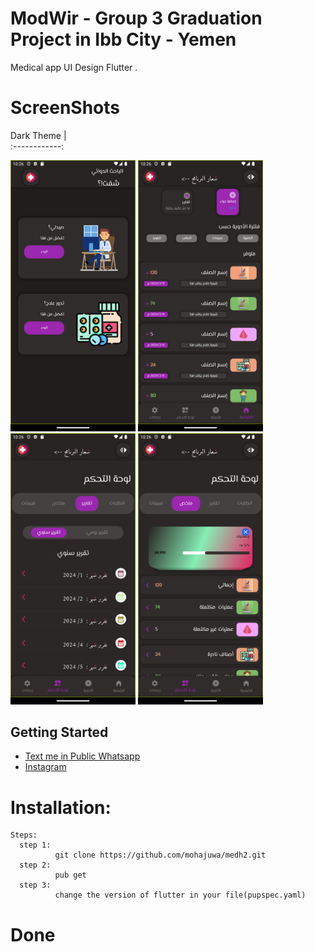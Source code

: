 # ModWir - Group 3 Graduation Project in Ibb City - Yemen

Medical app UI Design Flutter .
# ScreenShots 
 Dark Theme  |                                                   
:------------:
<p float="left">
  <img src="assets/ScreenShots/HomePageDark.png" width="200" />
   <img src="assets/ScreenShots/PharmacistHomeLScreen.png" width="200" />
  <img src="assets/ScreenShots/PharmacistYReporsLScreen.png" width="200" /> 
    <img src="assets/ScreenShots/PharmacistSummaryLScreen.png" width="200" />

</p>


## Getting Started

- [Text me in Public Whatsapp](https://wa.me/+967775992377)
- [Instagram ](https://www.instagram.com/m.7vd/)

# Installation: 
    Steps:
      step 1:
              git clone https://github.com/mohajuwa/medh2.git
      step 2:
              pub get
      step 3: 
              change the version of flutter in your file(pupspec.yaml)
              

# Done
